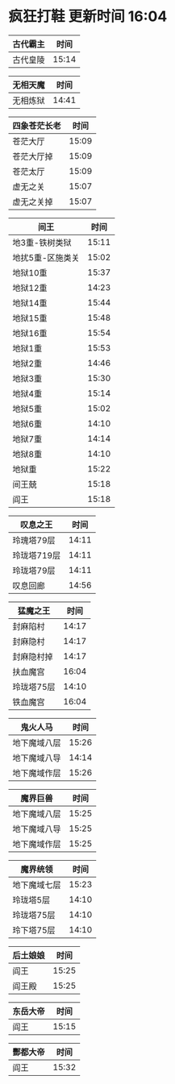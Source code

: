# 疯狂打鞋 更新时间 16:04

| 古代霸主   | 时间    |
|--------|-------|
| 古代皇陵 | 15:14 |

| 无相天魔   | 时间    |
|--------|-------|
| 无相炼狱 | 14:41 |

| 四象苍茫长老   | 时间    |
|--------|-------|
| 苍茫大厅 | 15:09 |
| 苍茫大厅掉 | 15:09 |
| 苍茫太厅 | 15:09 |
| 虚无之关 | 15:07 |
| 虚无之关掉 | 15:07 |

| 间王   | 时间    |
|--------|-------|
| 地3重-铁树类狱 | 15:11 |
| 地扰5重-区施类关 | 15:02 |
| 地狱10重 | 15:37 |
| 地狱12重 | 14:23 |
| 地狱14重 | 15:44 |
| 地狱15重 | 15:48 |
| 地狱16重 | 15:54 |
| 地狱1重 | 15:53 |
| 地狱2重 | 14:46 |
| 地狱3重 | 15:30 |
| 地狱4重 | 15:14 |
| 地狱5重 | 15:02 |
| 地狱6重 | 14:10 |
| 地狱7重 | 14:14 |
| 地狱8重 | 14:10 |
| 地狱重 | 15:22 |
| 间王兢 | 15:18 |
| 阎王 | 15:18 |

| 叹息之王   | 时间    |
|--------|-------|
| 玲瑰塔79层 | 14:11 |
| 玲珑塔719层 | 14:11 |
| 玲珑塔79层 | 14:11 |
| 叹息回廊 | 14:56 |

| 猛魔之王   | 时间    |
|--------|-------|
| 封麻陷村 | 14:17 |
| 封麻隐村 | 14:17 |
| 封麻隐村掉 | 14:17 |
| 扶血魔宫 | 16:04 |
| 玲珑塔75层 | 14:10 |
| 铁血魔宫 | 16:04 |

| 鬼火人马   | 时间    |
|--------|-------|
| 地下魔域八层 | 15:26 |
| 地下魔域八导 | 14:14 |
| 地下魔域作层 | 15:26 |

| 魔界巨兽   | 时间    |
|--------|-------|
| 地下魔域八层 | 15:25 |
| 地下魔域八导 | 15:25 |
| 地下魔域作层 | 15:25 |

| 魔界统领   | 时间    |
|--------|-------|
| 地下魔域七层 | 15:23 |
| 玲珑塔5层 | 14:10 |
| 玲珑塔75层 | 14:10 |
| 玲下塔75层 | 14:10 |

| 后土娘娘   | 时间    |
|--------|-------|
| 阎王 | 15:25 |
| 阎王殿 | 15:25 |

| 东岳大帝   | 时间    |
|--------|-------|
| 阎王 | 15:15 |

| 酆都大帝   | 时间    |
|--------|-------|
| 阎王 | 15:32 |